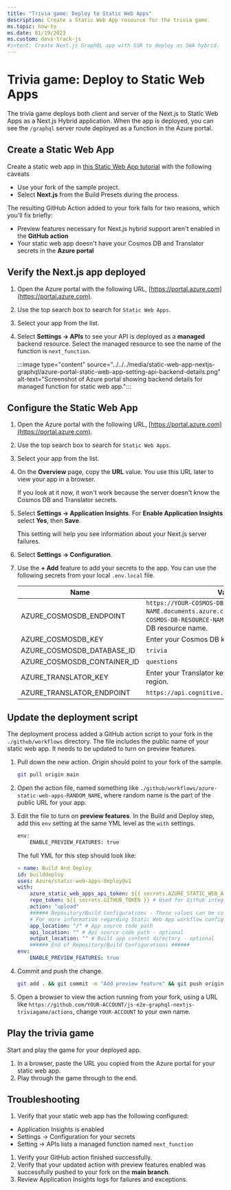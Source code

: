 ```yaml
---
title: "Trivia game: Deploy to Static Web Apps"
description: Create a Static Web App resource for the trivia game.
ms.topic: how-to
ms.date: 01/19/2023
ms.custom: devx-track-js
#intent: Create Next.js GraphQL app with SSR to deploy as SWA hybrid. 
---
```



# Trivia game: Deploy to Static Web Apps

The trivia game deploys both client and server of the Next.js to Static Web Apps as a Next.js Hybrid application. When the app is deployed, you can see the `/graphql` server route deployed as a function in the Azure portal. 

## Create a Static Web App

Create a static web app in [this Static Web App tutorial](/azure/static-web-apps/deploy-nextjs-hybrid#create-a-static-web-app) with the following caveats

* Use your fork of the sample project. 
* Select **Next.js** from the Build Presets during the process.

The resulting GitHub Action added to your fork fails for two reasons, which you'll fix briefly:
* Preview features necessary for Next.js hybrid support aren't enabled in the **GitHub action**
* Your static web app doesn't have your Cosmos DB and Translator secrets in the **Azure portal**

## Verify the Next.js app deployed

1. Open the Azure portal with the following URL, [https://portal.azure.com](https://portal.azure.com).
1. Use the top search box to search for `Static Web Apps`.
1. Select your app from the list.
1. Select **Settings -> APIs** to see your API is deployed as a **managed** backend resource. Select the managed resource to see the name of the function is `next_function`.

    :::image type="content" source="../../../media/static-web-app-nextjs-graphql/azure-portal-static-web-app-setting-api-backend-details.png" alt-text="Screenshot of Azure portal showing backend details for managed function for static web app.":::

## Configure the Static Web App

1. Open the Azure portal with the following URL, [https://portal.azure.com](https://portal.azure.com).
1. Use the top search box to search for `Static Web Apps`.
1. Select your app from the list.
1. On the **Overview** page, copy the **URL** value. You use this URL later to view your app in a browser. 

    If you look at it now, it won't work because the server doesn't know the Cosmos DB and Translator secrets.
1. Select **Settings -> Application Insights**. For **Enable Application Insights** select **Yes**, then **Save**. 

    This setting will help you see information about your Next.js server failures.

1. Select **Settings -> Configuration**.
1. Use the **+ Add** feature to add your secrets to the app. You can use the following secrets from your local `.env.local` file. 

    |Name|Value|
    |--|--|
    |AZURE_COSMOSDB_ENDPOINT|`https://YOUR-COSMOS-DB-RESOURCE-NAME.documents.azure.com:443/`, replace `YOUR-COSMOS-DB-RESOURCE-NAME` with your own Cosmos DB resource name.|
    |AZURE_COSMOSDB_KEY|Enter your Cosmos DB key value.|
    |AZURE_COSMOSDB_DATABASE_ID|`trivia`|
    |AZURE_COSMOSDB_CONTAINER_ID|`questions`|
    |AZURE_TRANSLATOR_KEY|Enter your Translator key, created in the **Global** region.|
    |AZURE_TRANSLATOR_ENDPOINT|`https://api.cognitive.microsofttranslator.com/`|

## Update the deployment script 

The deployment process added a GitHub action script to your fork in the `./github/workflows` directory. The file includes the public name of your static web app. It needs to be updated to turn on preview features. 

1. Pull down the new action. _Origin_ should point to your fork of the sample. 

    ```bash
    git pull origin main
    ```

1. Open the action file, named something like `./github/workflows/azure-static-web-apps-RANDOM_NAME`, where random name is the part of the public URL for your app.
1. Edit the file to turn on **preview features**. In the Build and Deploy step, add this `env` setting at the same YML level as the `with` settings. 

    ```bash
    env: 
        ENABLE_PREVIEW_FEATURES: true
    ```

    The full YML for this step should look like:

    ```yml
    - name: Build And Deploy
    id: builddeploy
    uses: Azure/static-web-apps-deploy@v1
    with:
        azure_static_web_apps_api_token: ${{ secrets.AZURE_STATIC_WEB_APPS_API_TOKEN_RANDOM_NAME }}
        repo_token: ${{ secrets.GITHUB_TOKEN }} # Used for Github integrations (i.e. PR comments)
        action: "upload"
        ###### Repository/Build Configurations - These values can be configured to match your app requirements. ######
        # For more information regarding Static Web App workflow configurations, please visit: https://aka.ms/swaworkflowconfig
        app_location: "/" # App source code path
        api_location: "" # Api source code path - optional
        output_location: "" # Built app content directory - optional
        ###### End of Repository/Build Configurations ######
    env: 
        ENABLE_PREVIEW_FEATURES: true
    ```

1. Commit and push the change. 

    ```bash
    git add . && git commit -m "Add preview feature" && git push origin main
    ```

1. Open a browser to view the action running from your fork, using a URL like `https://github.com/YOUR-ACCOUNT/js-e2e-graphql-nextjs-triviagame/actions`, change `YOUR-ACCOUNT` to your own name.


## Play the trivia game

Start and play the game for your deployed app. 

1. In a browser, paste the URL you copied from the Azure portal for your static web app.
1. Play through the game through to the end. 

## Troubleshooting

1. Verify that your static web app has the following configured:

* Application Insights is enabled
* Settings -> Configuration for your secrets
* Setting -> APIs lists a managed function named `next_function`

1. Verify your GitHub action finished successfully. 
1. Verify that your updated action with preview features enabled was successfully pushed to your fork on the **main branch**.
1. Review Application Insights logs for failures and exceptions. 


